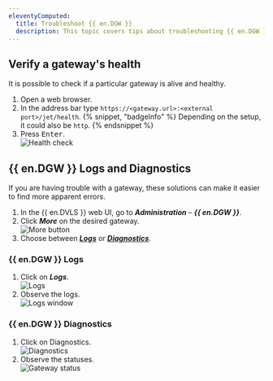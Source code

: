 ```yaml
---
eleventyComputed:
  title: Troubleshoot {{ en.DGW }}
  description: This topic covers tips about troubleshooting {{ en.DGW }} across multiple products.
---
```

## Verify a gateway's health
It is possible to check if a particular gateway is alive and healthy.

1. Open a web browser.
1. In the address bar type `https://<gateway.url>:<external port>/jet/health`.
   {% snippet, "badgeInfo" %}
   Depending on the setup, it could also be `http`.
   {% endsnippet %}
1. Press <kbd>Enter</kbd>.  
![Health check](https://cdnweb.devolutions.net/docs/DGW0000_2024_1.png)

## {{ en.DGW }} Logs and Diagnostics
If you are having trouble with a gateway, these solutions can make it easier to find more apparent errors.

1. In the {{ en.DVLS }} web UI, go to ***Administration*** – ***{{ en.DGW }}***.
1. Click ***More*** on the desired gateway.  
![More button](https://cdnweb.devolutions.net/docs/DGW0001_2024_1.png)
1. Choose between [***Logs***](#devolutions-gateway-logs) or [***Diagnostics***](#devolutions-gateway-diagnostics).

### {{ en.DGW }} Logs
1. Click on ***Logs***.  
![Logs](https://cdnweb.devolutions.net/docs/DGW0002_2024_1.png)
1. Observe the logs.  
![Logs window](https://cdnweb.devolutions.net/docs/DGW0006_2024_1.png)

### {{ en.DGW }} Diagnostics
1. Click on Diagnostics.  
![Diagnostics](https://cdnweb.devolutions.net/docs/DGW0004_2024_1.png)
1. Observe the statuses.  
![Gateway status](https://cdnweb.devolutions.net/docs/DGW0005_2024_1.png)
